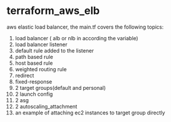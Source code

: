 # terraform_aws_elb
aws elastic load balancer,
the main.tf covers the following topics:
  1. load balancer ( alb or nlb in according the variable)
  2. load balancer listener
  3. default rule added to the listener
  4. path based rule
  5. host based rule
  6. weighted routing rule
  7. redirect
  8. fixed-response
  9. 2 target groups(default and personal)
  10. 2 launch config
  11. 2 asg
  12. 2 autoscaling_attachment
  13. an example of attaching ec2 instances to target group directly 
